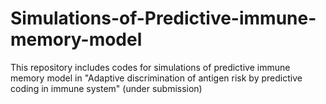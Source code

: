 # Simulations-of-Predictive-immune-memory-model
This repository includes codes for simulations of predictive immune memory model in "Adaptive discrimination of antigen risk by predictive coding in immune system" (under submission)

